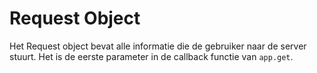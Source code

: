 # Request Object

Het Request object bevat alle informatie die de gebruiker naar de server stuurt. Het is de eerste parameter in de callback functie van `app.get`.

## 